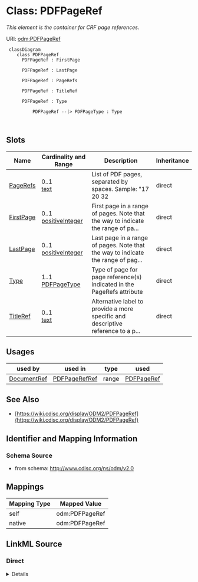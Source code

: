 # Class: PDFPageRef


_This element is the container for CRF page references._





URI: [odm:PDFPageRef](http://www.cdisc.org/ns/odm/v2.0/PDFPageRef)



```mermaid
 classDiagram
    class PDFPageRef
      PDFPageRef : FirstPage
        
      PDFPageRef : LastPage
        
      PDFPageRef : PageRefs
        
      PDFPageRef : TitleRef
        
      PDFPageRef : Type
        
          PDFPageRef --|> PDFPageType : Type
        
      
```




<!-- no inheritance hierarchy -->


## Slots

| Name | Cardinality and Range | Description | Inheritance |
| ---  | --- | --- | --- |
| [PageRefs](PageRefs.md) | 0..1 <br/> [text](text.md) | List of PDF pages, separated by spaces. Sample: "17 20 32 | direct |
| [FirstPage](FirstPage.md) | 0..1 <br/> [positiveInteger](positiveInteger.md) | First page in a range of pages. Note that the way to indicate the range of pa... | direct |
| [LastPage](LastPage.md) | 0..1 <br/> [positiveInteger](positiveInteger.md) | Last page in a range of pages. Note that the way to indicate the range of pag... | direct |
| [Type](Type.md) | 1..1 <br/> [PDFPageType](PDFPageType.md) | Type of page for page reference(s) indicated in the PageRefs attribute | direct |
| [TitleRef](TitleRef.md) | 0..1 <br/> [text](text.md) | Alternative label to provide a more specific and descriptive reference to a p... | direct |





## Usages

| used by | used in | type | used |
| ---  | --- | --- | --- |
| [DocumentRef](DocumentRef.md) | [PDFPageRefRef](PDFPageRefRef.md) | range | [PDFPageRef](PDFPageRef.md) |






## See Also

* [https://wiki.cdisc.org/display/ODM2/PDFPageRef](https://wiki.cdisc.org/display/ODM2/PDFPageRef)

## Identifier and Mapping Information







### Schema Source


* from schema: http://www.cdisc.org/ns/odm/v2.0





## Mappings

| Mapping Type | Mapped Value |
| ---  | ---  |
| self | odm:PDFPageRef |
| native | odm:PDFPageRef |





## LinkML Source

<!-- TODO: investigate https://stackoverflow.com/questions/37606292/how-to-create-tabbed-code-blocks-in-mkdocs-or-sphinx -->

### Direct

<details>
```yaml
name: PDFPageRef
description: This element is the container for CRF page references.
from_schema: http://www.cdisc.org/ns/odm/v2.0
see_also:
- https://wiki.cdisc.org/display/ODM2/PDFPageRef
slots:
- PageRefs
- FirstPage
- LastPage
- Type
- TitleRef
slot_usage:
  PageRefs:
    name: PageRefs
    description: 'List of PDF pages, separated by spaces. Sample: "17 20 32'
    comments:
    - 'Optional

      range: text'
    domain_of:
    - PDFPageRef
    range: text
  FirstPage:
    name: FirstPage
    description: First page in a range of pages. Note that the way to indicate the
      range of pages depends on the associated Type attribute provided.
    comments:
    - 'Conditional Required if PageRefs is not provided.

      range: positiveInteger'
    domain_of:
    - PDFPageRef
    range: positiveInteger
  LastPage:
    name: LastPage
    description: Last page in a range of pages. Note that the way to indicate the
      range of pages depends on the associated Type attribute provided.
    comments:
    - 'Conditional Required if PageRefs is not provided.

      range: positiveInteger'
    domain_of:
    - PDFPageRef
    range: positiveInteger
  Type:
    name: Type
    description: Type of page for page reference(s) indicated in the PageRefs attribute
    comments:
    - 'Required

      enum values: (PhysicalRef | NamedDestination)

      When Type="NamedDestination", NamedDestinations have to be created within the
      PDF document to be able to link to them via a hyperlink.'
    domain_of:
    - TranslatedText
    - PDFPageRef
    - Standard
    - StudyEventDef
    - ItemGroupDef
    - Origin
    - Resource
    - MethodDef
    - StudyEndPoint
    - TransitionTimingConstraint
    - RelativeTimingConstraint
    - Branching
    - Organization
    - Query
    range: PDFPageType
    required: true
  TitleRef:
    name: TitleRef
    description: Alternative label to provide a more specific and descriptive reference
      to a page link.
    comments:
    - 'Optional

      range: text'
    domain_of:
    - PDFPageRef
    - Leaf
    range: text
class_uri: odm:PDFPageRef

```
</details>

### Induced

<details>
```yaml
name: PDFPageRef
description: This element is the container for CRF page references.
from_schema: http://www.cdisc.org/ns/odm/v2.0
see_also:
- https://wiki.cdisc.org/display/ODM2/PDFPageRef
slot_usage:
  PageRefs:
    name: PageRefs
    description: 'List of PDF pages, separated by spaces. Sample: "17 20 32'
    comments:
    - 'Optional

      range: text'
    domain_of:
    - PDFPageRef
    range: text
  FirstPage:
    name: FirstPage
    description: First page in a range of pages. Note that the way to indicate the
      range of pages depends on the associated Type attribute provided.
    comments:
    - 'Conditional Required if PageRefs is not provided.

      range: positiveInteger'
    domain_of:
    - PDFPageRef
    range: positiveInteger
  LastPage:
    name: LastPage
    description: Last page in a range of pages. Note that the way to indicate the
      range of pages depends on the associated Type attribute provided.
    comments:
    - 'Conditional Required if PageRefs is not provided.

      range: positiveInteger'
    domain_of:
    - PDFPageRef
    range: positiveInteger
  Type:
    name: Type
    description: Type of page for page reference(s) indicated in the PageRefs attribute
    comments:
    - 'Required

      enum values: (PhysicalRef | NamedDestination)

      When Type="NamedDestination", NamedDestinations have to be created within the
      PDF document to be able to link to them via a hyperlink.'
    domain_of:
    - TranslatedText
    - PDFPageRef
    - Standard
    - StudyEventDef
    - ItemGroupDef
    - Origin
    - Resource
    - MethodDef
    - StudyEndPoint
    - TransitionTimingConstraint
    - RelativeTimingConstraint
    - Branching
    - Organization
    - Query
    range: PDFPageType
    required: true
  TitleRef:
    name: TitleRef
    description: Alternative label to provide a more specific and descriptive reference
      to a page link.
    comments:
    - 'Optional

      range: text'
    domain_of:
    - PDFPageRef
    - Leaf
    range: text
attributes:
  PageRefs:
    name: PageRefs
    description: 'List of PDF pages, separated by spaces. Sample: "17 20 32'
    comments:
    - 'Optional

      range: text'
    from_schema: http://www.cdisc.org/ns/odm/v2.0
    rank: 1000
    alias: PageRefs
    owner: PDFPageRef
    domain_of:
    - PDFPageRef
    range: text
  FirstPage:
    name: FirstPage
    description: First page in a range of pages. Note that the way to indicate the
      range of pages depends on the associated Type attribute provided.
    comments:
    - 'Conditional Required if PageRefs is not provided.

      range: positiveInteger'
    from_schema: http://www.cdisc.org/ns/odm/v2.0
    rank: 1000
    alias: FirstPage
    owner: PDFPageRef
    domain_of:
    - PDFPageRef
    range: positiveInteger
  LastPage:
    name: LastPage
    description: Last page in a range of pages. Note that the way to indicate the
      range of pages depends on the associated Type attribute provided.
    comments:
    - 'Conditional Required if PageRefs is not provided.

      range: positiveInteger'
    from_schema: http://www.cdisc.org/ns/odm/v2.0
    rank: 1000
    alias: LastPage
    owner: PDFPageRef
    domain_of:
    - PDFPageRef
    range: positiveInteger
  Type:
    name: Type
    description: Type of page for page reference(s) indicated in the PageRefs attribute
    comments:
    - 'Required

      enum values: (PhysicalRef | NamedDestination)

      When Type="NamedDestination", NamedDestinations have to be created within the
      PDF document to be able to link to them via a hyperlink.'
    from_schema: http://www.cdisc.org/ns/odm/v2.0
    rank: 1000
    alias: Type
    owner: PDFPageRef
    domain_of:
    - TranslatedText
    - PDFPageRef
    - Standard
    - StudyEventDef
    - ItemGroupDef
    - Origin
    - Resource
    - MethodDef
    - StudyEndPoint
    - TransitionTimingConstraint
    - RelativeTimingConstraint
    - Branching
    - Organization
    - Query
    range: PDFPageType
    required: true
  TitleRef:
    name: TitleRef
    description: Alternative label to provide a more specific and descriptive reference
      to a page link.
    comments:
    - 'Optional

      range: text'
    from_schema: http://www.cdisc.org/ns/odm/v2.0
    rank: 1000
    identifier: false
    alias: TitleRef
    owner: PDFPageRef
    domain_of:
    - PDFPageRef
    - Leaf
    range: text
class_uri: odm:PDFPageRef

```
</details>